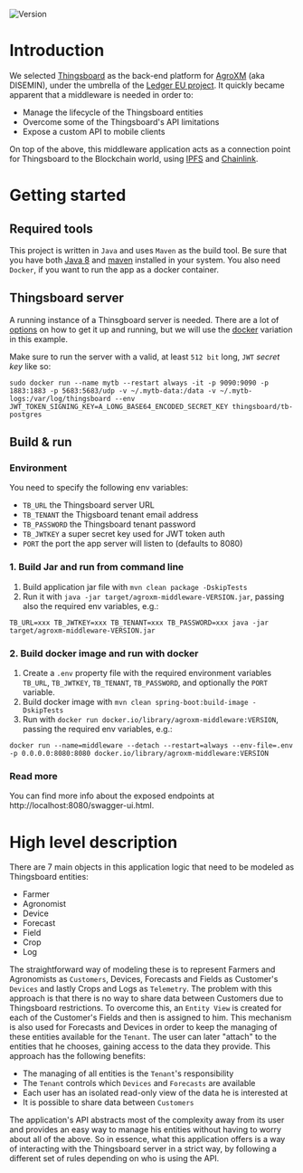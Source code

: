 ![Version](https://img.shields.io/badge/version-0.0.3-brightgreen)

# Introduction

We selected [Thingsboard](https://thingsboard.io/) as the back-end platform
for [AgroXM](https://ledgerproject.github.io/home/#/teams/DISEMIN)
(aka DISEMIN), under the umbrella of the [Ledger EU project](https://ledgerproject.github.io/home/). It quickly became
apparent that a middleware is needed in order to:

- Manage the lifecycle of the Thingsboard entities
- Overcome some of the Thingsboard's API limitations
- Expose a custom API to mobile clients

On top of the above, this middleware application acts as a connection point for Thingsboard to the Blockchain world,
using [IPFS](https://ipfs.io/)
and [Chainlink](https://chain.link/).

# Getting started

## Required tools

This project is written in `Java` and uses `Maven` as the build tool. Be sure that you have
both [Java 8](https://thingsboard.io/docs/user-guide/install/linux#java)
and [maven](https://maven.apache.org/download.cgi#) installed in your system. You also need `Docker`, if you want to run the app as a docker container.

## Thingsboard server

A running instance of a Thinsgboard server is needed. There are a lot
of [options](https://thingsboard.io/docs/installation/)
on how to get it up and running, but we will use the [docker](https://thingsboard.io/docs/user-guide/install/docker/)
variation in this example.

Make sure to run the server with a valid, at least `512 bit` long, `JWT` *secret key* like so:

```shell
sudo docker run --name mytb --restart always -it -p 9090:9090 -p 1883:1883 -p 5683:5683/udp -v ~/.mytb-data:/data -v ~/.mytb-logs:/var/log/thingsboard --env JWT_TOKEN_SIGNING_KEY=A_LONG_BASE64_ENCODED_SECRET_KEY thingsboard/tb-postgres
```

## Build & run

### Environment

You need to specify the following env variables:

- `TB_URL` the Thingsboard server URL
- `TB_TENANT` the Thigsboard tenant email address
- `TB_PASSWORD` the Thingsboard tenant password
- `TB_JWTKEY` a super secret key used for JWT token auth
- `PORT` the port the app server will listen to (defaults to 8080)


### 1. Build Jar and run from command line

1. Build application jar file with `mvn clean package -DskipTests`
2. Run it with `java -jar target/agroxm-middleware-VERSION.jar`, passing also the required env variables, e.g.:

```shell
TB_URL=xxx TB_JWTKEY=xxx TB_TENANT=xxx TB_PASSWORD=xxx java -jar target/agroxm-middleware-VERSION.jar
```

### 2. Build docker image and run with docker

1. Create a `.env` property file with the required environment variables `TB_URL`, `TB_JWTKEY`, `TB_TENANT`, `TB_PASSWORD`, and optionally the `PORT` variable.
2. Build docker image with `mvn clean spring-boot:build-image -DskipTests`
3. Run with `docker run docker.io/library/agroxm-middleware:VERSION`, passing the required env variables, e.g.:

```shell
docker run --name=middleware --detach --restart=always --env-file=.env -p 0.0.0.0:8080:8080 docker.io/library/agroxm-middleware:VERSION
```

### Read more

You can find more info about the exposed endpoints at http://localhost:8080/swagger-ui.html.

# High level description

There are 7 main objects in this application logic that need to be modeled as Thingsboard entities:

- Farmer
- Agronomist
- Device
- Forecast
- Field
- Crop
- Log

The straightforward way of modeling these is to represent Farmers and Agronomists as `Customers`, Devices, Forecasts and
Fields as Customer's `Devices` and lastly Crops and Logs as `Telemetry`. The problem with this approach is that there is
no way to share data between Customers due to Thingsboard restrictions. To overcome this, an `Entity View` is created
for each of the Customer's Fields and then is assigned to him. This mechanism is also used for Forecasts and Devices in
order to keep the managing of these entities available for the `Tenant`. The user can later "attach" to the entities
that he chooses, gaining access to the data they provide. This approach has the following benefits:

- The managing of all entities is the `Tenant`'s responsibility
- The `Tenant` controls which `Devices` and `Forecasts` are available
- Each user has an isolated read-only view of the data he is interested at
- It is possible to share data between `Customers`

The application's API abstracts most of the complexity away from its user and provides an easy way to manage his
entities without having to worry about all of the above. So in essence, what this application offers is a way of
interacting with the Thingsboard server in a strict way, by following a different set of rules depending on who is using
the API.
